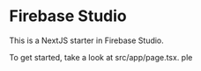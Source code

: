 # Firebase Studio

This is a NextJS starter in Firebase Studio.

To get started, take a look at src/app/page.tsx.
ple